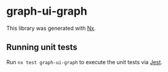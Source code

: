 # graph-ui-graph

This library was generated with [Nx](https://nx.dev).

## Running unit tests

Run `nx test graph-ui-graph` to execute the unit tests via [Jest](https://jestjs.io).
